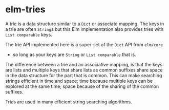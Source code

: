 # elm-tries

A trie is a data structure similar to a `Dict` or associate mapping. The keys
in a trie are often `String`s but this Elm implementation also provides tries
with `List comparable` keys.

The trie API implemented here is a super-set of the `Dict` API from `elm/core`
- so long as your keys are `String` or `List comparable` that is.

The difference between a trie and an associative mapping, is that the keys
are lists and multiple keys that share lists as common suffixes share space in
the data structure for the part that is common. This can make searching strings
efficient in time and space; time because multiple keys can be explored at the
same time; space because of the sharing of the common suffixes.

Tries are used in many efficient string searching algorithms.
